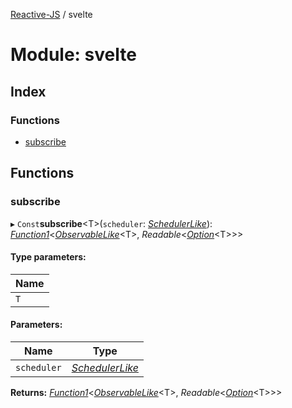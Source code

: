 [Reactive-JS](../README.md) / svelte

# Module: svelte

## Index

### Functions

* [subscribe](svelte.md#subscribe)

## Functions

### subscribe

▸ `Const`**subscribe**<T\>(`scheduler`: [*SchedulerLike*](../interfaces/scheduler.schedulerlike.md)): [*Function1*](functions.md#function1)<[*ObservableLike*](../interfaces/observable.observablelike.md)<T\>, *Readable*<[*Option*](option.md#option)<T\>\>\>

#### Type parameters:

Name |
------ |
`T` |

#### Parameters:

Name | Type |
------ | ------ |
`scheduler` | [*SchedulerLike*](../interfaces/scheduler.schedulerlike.md) |

**Returns:** [*Function1*](functions.md#function1)<[*ObservableLike*](../interfaces/observable.observablelike.md)<T\>, *Readable*<[*Option*](option.md#option)<T\>\>\>

